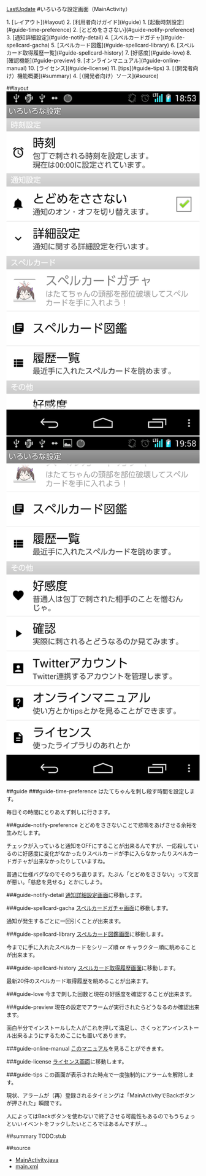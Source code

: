 [LastUpdate](2014/10/30)
#いろいろな設定画面（MainActivity）

<index>
1. [レイアウト](#layout)
2. [利用者向けガイド](#guide)
    1. [起動時刻設定](#guide-time-preference)
    2. [とどめをささない](#guide-notify-preference)
    3. [通知詳細設定](#guide-notify-detail)
    4. [スペルカードガチャ](#guide-spellcard-gacha)
    5. [スペルカード図鑑](#guide-spellcard-library)
    6. [スペルカード取得履歴一覧](#guide-spellcard-history)
    7. [好感度](#guide-love)
    8. [確認機能](#guide-preview)
    9. [オンラインマニュアル](#guide-online-manual)
    10. [ライセンス](#guide-license)
    11. [tips](#guide-tips)
3. [（開発者向け）機能概要](#summary)
4. [（開発者向け）ソース](#source)
</index>

##layout
[![ss-main-0](./images/ss-main-0.png)](./images/ss-main-0.png)
[![ss-main-1](./images/ss-main-1.png)](./images/ss-main-1.png)

##guide
###guide-time-preference
はたてちゃんを刺し殺す時間を設定します。

毎日その時間にとりあえず刺しに行きます。

###guide-notify-preference
とどめをささないことで悲鳴をあげさせる余裕を生みだします。

チェックが入っていると通知をOFFにすることが出来るんですが、一応殺しているのに好感度に変化がなかったりスペルカードが手に入らなかったりスペルカードガチャが出来なかったりしていますね。

普通に仕様バグなのでそのうち直ります。たぶん「とどめをささない」って文言が悪い。「慈悲を見せる」とかにしよう。

###guide-notify-detail
[通知詳細設定画面](index.html?md=notification)に移動します。

###guide-spellcard-gacha
[スペルカードガチャ画面](index.html?md=gacha)に移動します。

通知が発生するごとに一回引くことが出来ます。

###guide-spellcard-library
[スペルカード図鑑画面](index.html?md=spellcard_library)に移動します。

今までに手に入れたスペルカードをシリーズ順 or キャラクター順に眺めることが出来ます。

###guide-spellcard-history
[スペルカード取得履歴画面](index.html?md=spellcard_history)に移動します。

最新20件のスペルカード取得履歴を眺めることが出来ます。


###guide-love
今まで刺した回数と現在の好感度を確認することが出来ます。

###guide-preview
現在の設定でアラームが実行されたらどうなるのか確認出来ます。

面白半分でインストールした人がこれを押して満足し、さくっとアンインストール出来るようにするためここにも置いてあります。

###guide-online-manual
[このマニュアル](../)を見ることができます。

###guide-license
[ライセンス画面](index.html?md=license)に移動します。

###guide-tips
この画面が表示された時点で一度強制的にアラームを解除します。

現状、アラームが（再）登録されるタイミングは「MainActivityでBackボタンが押された」瞬間です。

人によってはBackボタンを使わないで終了させる可能性もあるのでもうちょっといいイベントをフックしたいところではあるんですが…。

##summary
TODO:stub

##source
* [MainActivity.java](https://github.com/tumbling-dice/Hatate/blob/master/src/inujini_/hatate/MainActivity.java)
* [main.xml](https://github.com/tumbling-dice/Hatate/blob/master/res/xml/main.xml)
